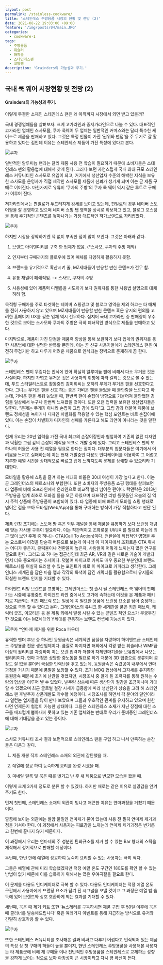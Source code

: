 ```yaml
---
layout: post
permalink: /stainless-cookware/
title: '스테인레스 주방용품 시장의 현황 및 전망 (2)'
date: 2021-08-22 19:03:00 +09:00
feature: '/img/posts/04/main.JPG'
categories:
  - cookware-1
tags:
  - 주방용품
  - 휘슬러
  - 해피콜
  - 스테인레스팬
  - 코팅팬
description: 'Grainders의 가능성과 무기.'
---
```


## 국내 쿡 웨어 시장현황 및 전망 (2)
#### Grainders의 가능성과 무기.

이렇게 무결한 소재인 스테인레스 팬은 왜 아직까지 시장에서 외면 받고 있을까?

국내 경쟁업체들을 살펴보자. 크게 고가라인과 중저가라인으로 나눌 수 있다. 대표적인 고가라인 업체인 스사모몰, 쿠자 쿡웨어 두 업체는 일반적인 커머스와는 달리 특수한 케이스로 제품을 판매하고 있다. 그것은 특정 인물이 가진 ‘권위와 팬덤’을 주 무기로 잘 활용하고 있다는 점인데 이유는 스테인레스 제품이 가진 특성에 있다고 본다.

![쿠자](/img/posts/04/1.jpg)

일반적인 알루미늄 팬과는 달리 제품 사용 전 학습이 필요하기 때문에 소비자들은 스테인레스 팬의 활용법에 대해서 찾게 된다. 그러다 보면 자연스럽게 국내 최대 규모 스테인레스 커뮤니티인 스사모로 유입이 되고, 거기에서 생산업자 수준의 해박한 지식을 보유한 스사모몰 운영자가 직접 제작한 스사모몰 제품에 신뢰가 생기게 되며 이는 곧 제품 구매로 이어진다.
마찬가지로 유튜버 ‘쿠자의 주방'의 쿠자 쿡 웨어 역시 같은 루트로 구매가 이루어 진다.

저가라인에서는 핀일로가 두드러지게 강세를 보이고 있는데, 핀일로의 경우 네이버 스토어팜을 잘 운영하고 있으며 네이버 쇼핑 탭 영역을 상시로 확보하고 있고, 블로그 포스팅을 통해 주기적인 콘텐츠를 쌓아나가는 가장 대표적인 저가브랜드로 자리잡았다.

![쿠자](/img/posts/04/2.jpg)


하지만 시장을 장악하기엔 턱 없이 부족한 점이 많이 보인다. 그것은 아래와 같다.

1) 브랜드 아이덴디티를 구축 한 업체가 없음. (*스사모, 쿠자의 주방 제외)

2) 인지부터 구매까지의 플로우에 있어 매체를 다양하게 활용하지 못함.

3) 브랜드를 유기적으로 확산시켜 줄, MZ세대들이 반응할 만한 콘텐츠가 전무 함.

4) 유통 채널이 폐쇄적임. -> 스사모, 쿠자의 주방

5) 사용성에 있어 제품력 디벨롭을 시도하기 보다 권위자를 통한 사용법 설명으로 대체하려 함.

목적형 구매자를 주로 타겟하는 네이버 쇼핑광고 및 블로그 영역을 제외 하고는 타 매체를 전혀 사용하지 않고 있으며 MZ세대들이 반응할 만한 콘텐츠 혹은 유저의 편의를 고려한 홈페이지 UX를 갖춘 업체 역시 전무하다. 심지어 국내 고가라인 중 판매량이 우수한 것으로 보이는 스사모와 쿠자의 주방은 극히 폐쇄적인 방식으로 제품을 판매하고 있다.

마지막으로, 제품이 가진 단점을 제품력 향상을 통해 보완하기 보다 업계의 권위자를 통한 사용법에 대한 설명만 반복할 뿐인데, 이는 곧 신규 사용자들에게 스테인레스 팬은 여전히 무겁기만 하고 다루기 어려운 제품으로 인식되는 장벽으로 존재하게 끔 한다.

![쿠자](/img/posts/04/3.jfif)

스테인레스 팬이 무겁다는 인식에 있어 확실히 알루미늄 팬에 비해서 다소 무거운 것은 사실이다. 하지만 가볍고 무거운 것은 사용자의 취향에 따라 갈리는 것으로 볼 수 있는데, 푸드 스타일리스트로 활동중인 김미희씨는 오히려 무게가 무거운 팬을 선호한다고 한다. 그녀는 무거운 팬을 선호 하는 층은 가벼운 팬을 들었을 때 불안함을 느낀다고 하는데, 가벼운 팬을 세워 놓았을 때, 한번씩 팬이 손잡이 방향으로 기울어져 불안했던 경험을 일상에서 누구나 한번씩 느껴봤을 것이다. 또한 오랜 업력을 보유한 생산업자들은 말한다. “문제는 무게가 아니라 손잡이 그립 감에 있다”고. 그립 감과 더불어 제품에 브랜드 정체성을 녹이거나 디자인 차별화를 적용할 수 있는 핵심 포인트는 바로 손잡이에 있다. 이는 손잡이 차별화가 디자인의 성패를 가른다고 해도 과언이 아니라는 것을 말한다.

현재 우리는 20년 업력을 가진 국내 최고의 손잡이장인과 협업하여 기존의 없던 디자인과 탁월한 그립 감의 손잡이 제작을 목표로 개발 중에 있다. 그리고 스테인레스 팬의 또 하나의 허들은 사용 전 예열을 필요로 한다는 점이다. 대부분의 입문자들은 여기에서 어려움을 느끼고 실패하는데 이는 현재 개발중인 다용도 인디케이터를 이용하여 그 어렵고 지루한 예열 시간을 상대적으로 빠르고 쉽게 느껴지도록 문제를 상쇄할 수 있으리라 기대한다.

모바일을 활용해 쇼핑을 즐겨 하는 세대의 비율은 30대 여성이 가장 높다고 한다.
이는 곧 그레인더스의 페르소나와 부합한다. 또한 소비자의 주방용품 쇼핑 행태를 살펴보면 타 업종에 비해 오프라인에서 온라인으로 비교적 빨리 넘어온 편이다. 락앤락은 2013년 주방용품 업계 최초로 모바일 몰을 오픈 하였으며 대표적인 리빙 플랫폼인 오늘의 집 역시 주력 상품에 주방용품이 포함되어 있다. 타 업종에 비해 빠르게 모바일 쇼핑 행태로 넘어온 점을 보아 모바일(Web/App)을 통해 구매하는 방식이 가장 적합하다고 판단 된다.

제품 런칭 초기에는 스토어 팜 혹은 외부 채널을 통해 제품을 유통하기 보다 브랜딩 개념에 맞는 자사몰 구축이 필요하다. 이는 직관적이고 조화로운 UI/UX 를 필요로 하는데 최근 많이 보인 주제 중 하나는 CTA(Call To Action)이다. 전환율에 직접적인 영향을 주는 요소로써 이것을 단순히 버튼으로 보는게 아니라 이 페이지에서 조화로운 CTA 위치는 어디가 좋은지, 클릭율이나 전환율이 높은지, 사람들이 어떻게 느끼는지 많은 연구를 필요로 한다. 그리고 또 하나는 접근성인데 최근 AR, VR과 같은 새로운 기술이 개발되면서 더욱 중요해지는 추세이다. 덧붙여 마이크로 카피도 매우 중요한 부분인데 브랜드 페르소나를 여실히 드러낼 수 있는 포인트가 바로 이 마이크로 카피라고 생각한다. 그레인더스 세계관을 담은 마을 맵과 각각의 특색이 담긴 캐릭터들 활용함으로써 유저들의 확실한 브랜드 인지를 기대할 수 있다.

하이앤드 리빙 브랜드를 표방하는 그레인더스는 첫 출시 될 스테인레스 쿡 웨어의 판매가는 시중에 유통중인 하이앤드 라인 중에서도 고가에 속하는데 이것을 본 제품과 패키지로 지급되는 키친 패브릭 또는 일상에 꼭 필요한 용품에 브랜딩 요소를 담아 증정하는 것으로 극복 할 수 있다고 본다. 그레인더스의 유니크 한 세계관을 품은 키친 패브릭, 캐릭터 굿즈, 이모티콘 등 본 제품 외에서 발생 시킬 수 있는 콘텐츠 적인 요소가 무궁무진한 것으로 이는 MZ세대와 Y세대를 관통하는 브랜드 컨셉에 가능성이 있다.

![쿠자](/img/posts/04/5.jpg)
*연마제 제거를 위한 Roca 파우더

유력한 벤더 후보 중 하나인 동원금속은 세계적인 품질을 자랑하며 하이앤드급 스테인레스 주방용품 전문 생산업체이다. 품질로 따지자면 해외에서 각광 받는 휘슬러나 WMF급 이상의 퀄리티를 자랑하며 이는 오랜 업력과 더불어 자체연마기술을 보유함에서 나오는 퀄리티이다. 연마 과정은 상당한 중노동을 필요로 하기 때문에 3D 업종으로 분류되며 공장도 잘 없을 뿐더러 극심한 인력난을 겪고 있는데, 동원금속은 숙련공이 내부에서 연마과정을 거치기 때문에 품질을 보장할 수 있다. 초기 MOQ 협상에서 고자세를 유지하던 동원금속 때문에 초기에 난관을 겪었지만, 시장조사 중 알게 된 조력자를 통해 원하는 수량의 협상을 이루어 낼 수 있었다. 발주량 상승에 따른 생산단가 절감을 조금이나마 기대 할 수 있겠으며 최근 글로벌 철강 시세가 급증함에 따라 생산단가 상승을 고려 해 스테인레스 팬 후발주자 상품개발도 착수할 예정이다.
시장조사를 하면서 각 분야의 달인이라고 일컫는 업자들을 많이 만나 보았으며 그들과 우호적인 관계를 유지하고 있으며 원한다면 언제든지 협업이 가능한 상태이다. 그들은 스테인레스 소재가 지닌 장점에 대한 소구를 매끄럽게 뽑아내지 못하고 있는 기존 업체와는 반대로 우리가 준비중인 그레인더스에 대해 기대감을 품고 있는 중이다.

![쿠자](/img/posts/04/6.jpg)


스사모 커뮤니티 조사 결과 보편적으로 스테인레스 팬을 구입 하고 나서 만족하는 순간들은 다음과 같다.

1) 제품 개봉 직후 스테인레스 소재의 외관에 감탄했을 때.

2) 예열에 성공 하여 능숙하게 요리를 완성 시켰을 때.

3) 미네랄 얼룩 및 묵은 때를 벗기고 난 후 새 제품으로 변모한 모습을 봤을 때.

이렇게 크게 3가지 정도로 분류 할 수 있겠다. 하지만 때로는 같은 이유로 실망감을 안겨 주기도 한다.

먼저 첫번째, 스테인레스 소재의 외관이 빛나고 매끈한 이유는 연마과정을 거쳤기 때문이다.

깔끔해 보이는 외관에는 발암 물질인 연마제가 묻어 있는데 사용 전 필히 연마제 제거과정을 거쳐야 한다. 이 과정에서 사용자는 피로감을 느끼는데 연마제 제거과정은 번거롭고 한번에 끝나지 않기 때문이다.

이 과정에서 우리는 연마제의 주 성분인 탄화규소를 제거 할 수 있는 Bar 형태의 스틱을 제작해서 정기적으로 판매할 예정이다.

두번째, 한번 만에 예열에 성공하여 능숙히 요리할 수 있는 사용자는 극히 적다.

그들은 예열에 관해 미리 학습했겠지만 적정 예열 온도 구간인 180도를 확인 할 수 있는 방법이 없기 때문에 이를 습득하기 위해서는 많은 우여곡절을 필요로 한다.

이 문제를 다용도 인디케이터로 극복 할 수 있다. 다용도 인디케이터는 적정 예열 온도 구간에서 사용자에게 브랜딩 요소가 담겨 진 시그널을 보낼 것이고 그 과정은 예열 법 습득에 있어 브랜드와 상호 호환하게 되는 효과를 기대할 수 있다.

세번째, 묵은 때 제거 키트 또한 ‘뉴스레터를 구독하시면 제품 구입 후 50일 이후에 묵은 때 클리너를 발송해드립니다’ 혹은 여러가지 이벤트를 통해 지급하는 방식으로 유저와 긴밀히 상호작용 할 수 있다.

![쿠자](/img/posts/04/7.jpg)


또한 스테인레스 커뮤니티를 조사해본 결과 비싸고 다루기 어렵다고 인식되어 있는 제품의 특성 상 첫 구매의 허들이 높을 뿐이지, 한번 스테인레스 주방용품을 사용해본 사용자는 타 제품군에 비해 재 구매율 이나 전반적인 주방용품을 스테인레스로 교체하는 성향을 강하게 보이는 점으로 보아 확장성이 큰 시장이라고 다시 끔 확신이 든다.
